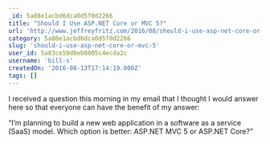 ```yaml
---
_id: 5a88e1acbd6dca0d5f0d2266
title: "Should I Use ASP.NET Core or MVC 5?"
url: 'http://www.jeffreyfritz.com/2016/08/should-i-use-asp-net-core-or-mvc-5/'
category: 5a88e1acbd6dca0d5f0d2266
slug: 'should-i-use-asp-net-core-or-mvc-5'
user_id: 5a83ce59d6eb0005c4ecda2c
username: 'bill-s'
createdOn: '2016-08-13T17:14:19.000Z'
tags: []
---
```


I received a question this morning in my email that I thought I would answer here so that everyone can have the benefit of my answer:

“I’m planning to build a new web application in a software as a service (SaaS) model.  Which option is better: ASP.NET MVC 5 or ASP.NET Core?”
